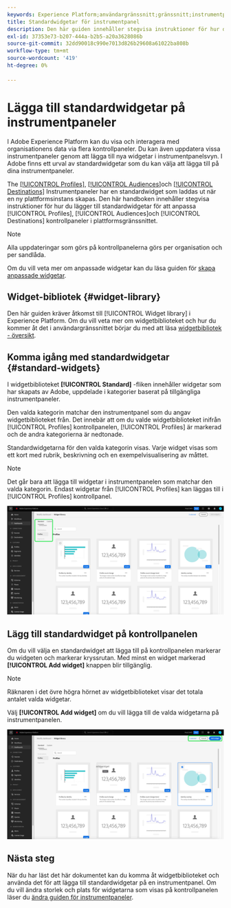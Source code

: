 ```yaml
---
keywords: Experience Platform;användargränssnitt;gränssnitt;instrumentpaneler;instrumentpanel;profiler;segment;mål;licensanvändning
title: Standardwidgetar för instrumentpanel
description: Den här guiden innehåller stegvisa instruktioner för hur du lägger till standardwidgetar på dina Adobe Experience Platform-instrumentpaneler.
exl-id: 37353e73-b207-444a-b2b5-a20a3628086b
source-git-commit: 32dd90018c990e7013d826b29608a61022ba808b
workflow-type: tm+mt
source-wordcount: '419'
ht-degree: 0%

---
```


# Lägga till standardwidgetar på instrumentpaneler

I Adobe Experience Platform kan du visa och interagera med organisationens data via flera kontrollpaneler. Du kan även uppdatera vissa instrumentpaneler genom att lägga till nya widgetar i instrumentpanelsvyn. I Adobe finns ett urval av standardwidgetar som du kan välja att lägga till på dina instrumentpaneler.

The [[!UICONTROL Profiles]](../guides/profiles.md#default-widgets), [[!UICONTROL Audiences]](../guides/audiences.md#default-widgets)och [[!UICONTROL Destinations]](../guides/destinations.md#default-widgets) Instrumentpaneler har en standardwidget som laddas ut när en ny plattformsinstans skapas. Den här handboken innehåller stegvisa instruktioner för hur du lägger till standardwidgetar för att anpassa [!UICONTROL Profiles], [!UICONTROL Audiences]och [!UICONTROL Destinations] kontrollpaneler i plattformsgränssnittet.

>[!NOTE]
>
>Alla uppdateringar som görs på kontrollpanelerna görs per organisation och per sandlåda.

Om du vill veta mer om anpassade widgetar kan du läsa guiden för [skapa anpassade widgetar](custom-widgets.md).

## Widget-bibliotek {#widget-library}

Den här guiden kräver åtkomst till [!UICONTROL Widget library] i Experience Platform. Om du vill veta mer om widgetbiblioteket och hur du kommer åt det i användargränssnittet börjar du med att läsa [widgetbibliotek - översikt](widget-library.md).

## Komma igång med standardwidgetar {#standard-widgets}

I widgetbiblioteket **[!UICONTROL Standard]** -fliken innehåller widgetar som har skapats av Adobe, uppdelade i kategorier baserat på tillgängliga instrumentpaneler.

Den valda kategorin matchar den instrumentpanel som du angav widgetbiblioteket från. Det innebär att om du valde widgetbiblioteket inifrån [!UICONTROL Profiles] kontrollpanelen, [!UICONTROL Profiles] är markerad och de andra kategorierna är nedtonade.

Standardwidgetarna för den valda kategorin visas. Varje widget visas som ett kort med rubrik, beskrivning och en exempelvisualisering av måttet.

>[!NOTE]
>
>Det går bara att lägga till widgetar i instrumentpanelen som matchar den valda kategorin. Endast widgetar från [!UICONTROL Profiles] kan läggas till i [!UICONTROL Profiles] kontrollpanel.

![Widgetbibliotekets arbetsyta med fliken Standard och tillgängliga kategorier markerade.](../images/customization/standard-widgets.png)

## Lägg till standardwidget på kontrollpanelen

Om du vill välja en standardwidget att lägga till på kontrollpanelen markerar du widgeten och markerar kryssrutan. Med minst en widget markerad **[!UICONTROL Add widget]** knappen blir tillgänglig.

>[!NOTE]
>
>Räknaren i det övre högra hörnet av widgetbiblioteket visar det totala antalet valda widgetar.

Välj **[!UICONTROL Add widget]** om du vill lägga till de valda widgetarna på instrumentpanelen.

![Widgetbibliotekets arbetsyta med en widget markerad och Lägg till widget och Avbryt markerad.](../images/customization/add-widget.png)

## Nästa steg

När du har läst det här dokumentet kan du komma åt widgetbiblioteket och använda det för att lägga till standardwidgetar på en instrumentpanel. Om du vill ändra storlek och plats för widgetarna som visas på kontrollpanelen läser du [ändra guiden för instrumentpaneler](modify.md).
